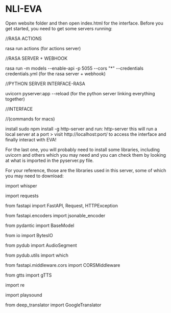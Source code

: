 # NLI-EVA
Open website folder and then open index.html for the interface. Before you get started, you need to get some servers running:

//RASA ACTIONS

rasa run actions (for actions server)

//RASA SERVER + WEBHOOK

rasa run -m models --enable-api -p 5055 --cors "*" --credentials credentials.yml (for the rasa server + webhook)

//PYTHON SERVER INTERFACE-RASA

uvicorn pyserver:app --reload (for the python server linking everything together)

//INTERFACE

//(commands for macs)

install sudo npm install -g http-server and run: http-server
this will run a local server at a port > visit http://localhost:port/ to access the interface and finally interact with EVA!


For the last one, you will probably need to install some libraries, including uvicorn and others which you may need and you can check them by looking at what is imported in the pyserver.py file. 

For your reference, those are the libraries used in this server, some of which you may need to download:

import whisper

import requests

from fastapi import FastAPI, Request, HTTPException

from fastapi.encoders import jsonable_encoder

from pydantic import BaseModel

from io import BytesIO

from pydub import AudioSegment

from pydub.utils import which

from fastapi.middleware.cors import CORSMiddleware

from gtts import gTTS

import re

import playsound

from deep_translator import GoogleTranslator
